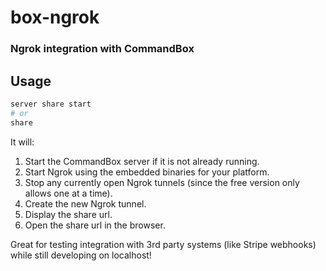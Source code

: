 # box-ngrok

### Ngrok integration with CommandBox

## Usage

```bash
server share start
# or
share
```

It will:

1. Start the CommandBox server if it is not already running.
2. Start Ngrok using the embedded binaries for your platform.
3. Stop any currently open Ngrok tunnels (since the free version only allows one at a time).
4. Create the new Ngrok tunnel.
5. Display the share url.
6. Open the share url in the browser.

Great for testing integration with 3rd party systems (like Stripe webhooks) while still developing on localhost!
